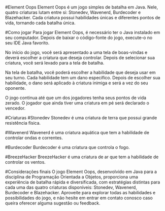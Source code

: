 #Element Oops
Element Oops é um jogo simples de batalha em Java. Nele, quatro criaturas lutam entre si: Stonedev, Wavenerd, Burdecoder e Blazehacker. Cada criatura possui habilidades únicas e diferentes pontos de vida, tornando cada batalha única.

#Como jogar
Para jogar Element Oops, é necessário ter o Java instalado em seu computador. Depois de baixar o código-fonte do jogo, execute-o no seu IDE Java favorito.

No início do jogo, você será apresentado a uma tela de boas-vindas e deverá escolher a criatura que deseja controlar. Depois de selecionar sua criatura, você será levado para a tela de batalha.

Na tela de batalha, você poderá escolher a habilidade que deseja usar em seu turno. Cada habilidade tem um dano específico. Depois de escolher sua habilidade, o dano será aplicado à criatura inimiga e será a vez do seu oponente.

O jogo continua até que um dos jogadores tenha seus pontos de vida zerado. O jogador que ainda tiver uma criatura em pé será declarado o vencedor.

#Criaturas
#Stonedev
Stonedev é uma criatura de terra que possui grande resistência física.

#Wavenerd
Wavenerd é uma criatura aquática que tem a habilidade de controlar ondas e correntes.

#Burdecoder
Burdecoder é uma criatura que controla o fogo.

#BreezeHacker 
BreezeHacker é uma criatura de ar que tem a habilidade de controlar os ventos.

#Considerações finais
O jogo Element Oops, desenvolvido em Java para a disciplina de Programação Orientada a Objetos, proporciona uma experiência de batalha rápida e diversificada, com estratégias distintas para cada uma das quatro criaturas disponíveis: Stonedev, Wavenerd, Burdecoder e Blazehacker. Aproveite para explorar todas as habilidades e possibilidades do jogo, e não hesite em entrar em contato conosco caso queira oferecer alguma sugestão ou feedback.
